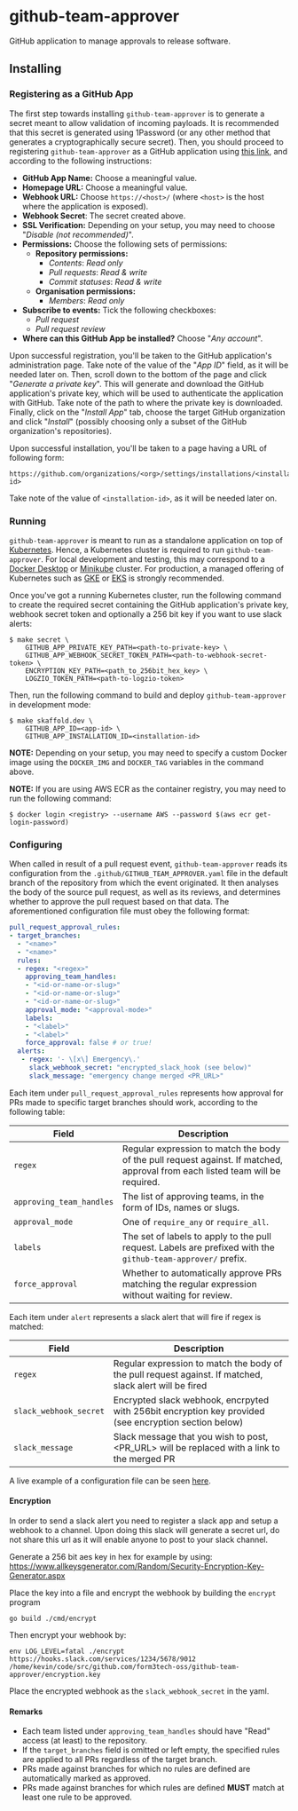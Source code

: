 # github-team-approver

GitHub application to manage approvals to release software.

## Installing

### Registering as a GitHub App

The first step towards installing `github-team-approver` is to generate a secret meant to allow validation of incoming payloads.
It is recommended that this secret is generated using 1Password (or any other method that generates a cryptographically secure secret).
Then, you should proceed to registering `github-team-approver` as a GitHub application using [this link](https://github.com/settings/apps/new), and according to the following instructions:

* **GitHub App Name:** Choose a meaningful value.
* **Homepage URL:** Choose a meaningful value.
* **Webhook URL:** Choose `https://<host>/` (where `<host>` is the host where the application is exposed).
* **Webhook Secret**: The secret created above.
* **SSL Verification:** Depending on your setup, you may need to choose "_Disable (not recommended)_".
* **Permissions:** Choose the following sets of permissions:
  * **Repository permissions:**
    * _Contents_: _Read only_
    * _Pull requests_: _Read & write_
    * _Commit statuses_: _Read & write_
  * **Organisation permissions:**
    * _Members_: _Read only_
* **Subscribe to events:** Tick the following checkboxes:
  * _Pull request_
  * _Pull request review_
* **Where can this GitHub App be installed?** Choose "_Any account_".

Upon successful registration, you'll be taken to the GitHub application's administration page.
Take note of the value of the "_App ID_" field, as it will be needed later on.
Then, scroll down to the bottom of the page and click "_Generate a private key_".
This will generate and download the GitHub application's private key, which will be used to authenticate the application with GitHub.
Take note of the path to where the private key is downloaded.
Finally, click on the "_Install App_" tab, choose the target GitHub organization and click "_Install_" (possibly choosing only a subset of the GitHub organization's repositories).

Upon successful installation, you'll be taken to a page having a URL of following form:

```
https://github.com/organizations/<org>/settings/installations/<installation-id>
```

Take note of the value of `<installation-id>`, as it will be needed later on.

### Running

`github-team-approver` is meant to run as a standalone application on top of [Kubernetes](https://kubernetes.io/).
Hence, a Kubernetes cluster is required to run `github-team-approver`.
For local development and testing, this may correspond to a [Docker Desktop](https://www.docker.com/products/docker-desktop) or [Minikube](https://github.com/kubernetes/minikube) cluster.
For production, a managed offering of Kubernetes such as [GKE](https://cloud.google.com/kubernetes-engine/) or [EKS](https://aws.amazon.com/eks/) is strongly recommended.

Once you've got a running Kubernetes cluster, run the following command to create the required secret containing the GitHub application's private key, webhook secret token and optionally a 256 bit key if you want to use slack alerts:

```shell
$ make secret \
    GITHUB_APP_PRIVATE_KEY_PATH=<path-to-private-key> \
    GITHUB_APP_WEBHOOK_SECRET_TOKEN_PATH=<path-to-webhook-secret-token> \
    ENCRYPTION_KEY_PATH=<path_to_256bit_hex_key> \
    LOGZIO_TOKEN_PATH=<path-to-logzio-token>
```

Then, run the following command to build and deploy `github-team-approver` in development mode:

```shell
$ make skaffold.dev \
    GITHUB_APP_ID=<app-id> \
    GITHUB_APP_INSTALLATION_ID=<installation-id>
``` 

**NOTE:** Depending on your setup, you may need to specify a custom Docker image using the `DOCKER_IMG` and `DOCKER_TAG` variables in the command above.

**NOTE:** If you are using AWS ECR as the container registry, you may need to run the following command:

```shell
$ docker login <registry> --username AWS --password $(aws ecr get-login-password)
```

### Configuring

When called in result of a pull request event, `github-team-approver` reads its configuration from the `.github/GITHUB_TEAM_APPROVER.yaml` file in the default branch of the repository from which the event originated.
It then analyses the body of the source pull request, as well as its reviews, and determines whether to approve the pull request based on that data.
The aforementioned configuration file must obey the following format:

```yaml
pull_request_approval_rules:
- target_branches:
  - "<name>"
  - "<name>"
  rules:
  - regex: "<regex>"
    approving_team_handles:
    - "<id-or-name-or-slug>"
    - "<id-or-name-or-slug>"
    - "<id-or-name-or-slug>"
    approval_mode: "<approval-mode>"
    labels:
    - "<label>"
    - "<label>"
    force_approval: false # or true!
  alerts:
   - regex: '- \[x\] Emergency\.'
     slack_webhook_secret: "encrypted_slack_hook (see below)"
     slack_message: "emergency change merged <PR_URL>"
``` 

Each item under `pull_request_approval_rules` represents how approval for PRs made to specific target branches should work, according to the following table:

| Field | Description |
|----------------|-------------|
| `regex` | Regular expression to match the body of the pull request against. If matched, approval from each listed team will be required. |
| `approving_team_handles` | The list of approving teams, in the form of IDs, names or slugs. |
| `approval_mode` | One of `require_any` or `require_all`.
| `labels`  | The set of labels to apply to the pull request. Labels are prefixed with the `github-team-approver/` prefix.  |
| `force_approval` | Whether to automatically approve PRs matching the regular expression without waiting for review.

Each item under `alert` represents a slack alert that will fire if regex is matched:

| Field | Description |
|----------------|-------------|
| `regex` | Regular expression to match the body of the pull request against. If matched, slack alert will be fired |
| `slack_webhook_secret` | Encrypted slack webhook, encrpyted with 256bit encryption key provided (see encryption section below) |
| `slack_message` | Slack message that you wish to post, <PR_URL> will be replaced with a link to the merged PR |

A live example of a configuration file can be seen [here](https://github.com/form3tech/application-versions/blob/develop/.github/GITHUB_TEAM_APPROVER.yaml).

#### Encryption
In order to send a slack alert you need to register a slack app and setup a webhook to a channel.  Upon doing this slack will generate a secret url, do not share this url as it will enable anyone to post to your slack channel.

Generate a 256 bit aes key in hex for example by using: https://www.allkeysgenerator.com/Random/Security-Encryption-Key-Generator.aspx

Place the key into a file and encrypt the webhook by building the `encrypt` program

```
go build ./cmd/encrypt
```

Then encrypt your webhook by:

```
env LOG_LEVEL=fatal ./encrypt https://hooks.slack.com/services/1234/5678/9012 /home/kevin/code/src/github.com/form3tech-oss/github-team-approver/encryption.key 
```

Place the encrypted webhook as the `slack_webhook_secret` in the yaml.

#### Remarks

* Each team listed under `approving_team_handles` should have "Read" access (at least) to the repository.
* If the `target_branches` field is omitted or left empty, the specified rules are applied to all PRs regardless of the target branch.
* PRs made against branches for which no rules are defined are automatically marked as approved.
* PRs made against branches for which rules are defined **MUST** match at least one rule to be approved.
